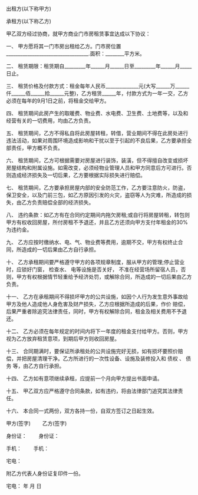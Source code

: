 
 


出租方(以下称甲方)


承租方(以下称乙方)


甲乙双方经过协商，就甲方商业门市房租赁事宜达成以下协议：


一、 甲方愿将其一门市房出租给乙方。门市房位置___________________________________.面积：________平方米。


二、 租赁期限：租赁期自_________年______月______日至_________年______月_____日止。


三、 租赁价格及付款方式：租金每年人民币______________元(大写______万______仟______佰______拾______元整)，乙方租赁______年，付款方式为一年一交，乙方必须在每年的9月1日之前，将租金交给甲方。


四、 租赁期间此房产生的取暖费、物业费、水电费、卫生费、土地费等，以及和经营有关的一切费用，均由乙方负责。


五、 租赁期间，乙方不得私自将此房屋转租，转借，营业期间不得在此房处进行违法活动，如果对周围环境造成影响和干扰以至于引起的不良后果，乙方要承担全部责任，甲方概不负责。


六、 租赁期间，乙方可根据需要对房屋进行装饰，装潢，但不得擅自改变或损坏房屋结构和附属设施。如需改变，必须经物业管理人员和甲方同意后方可进行。否则造成经济损失及一切后果，乙方要根据实际损失进行赔偿。


七、 租赁期间，乙方要承担房屋内部的安全防范工作，乙方要注意防火，防盗，保卫安全，以及门前三包，如乙方原因引发的火灾，盗窃等人为灾难，所造成的损失，由乙方负责赔偿全部的经济损失。


八、 违约条款：如乙方有在合同约定期间内拖欠房租;或自行将房屋转租，转包则甲方有权收回房屋，所付房租不予退还，并且乙方还须向甲方支付年租金的30%为违约金。


九、 乙方应按时缴纳水、电、气、物业费等费用，逾期不交，甲方有权终止合同，所造成的一切后果由乙方自行承担。


十、 乙方承租期间要严格遵守甲方的各项规章制度，服从甲方的管理;停止营业时，应锁好门窗， 检查水、 电等设施是否关好， 不准在经营场所留宿人员，否则，甲方有权根据情节轻重给予经济处罚，或解除合同，所造成的一切后果由乙方负责。


十一、 乙方在承租期间不得损坏甲方的公共设施，如因个人行为发生意外事故给甲方及他人造成他人身危害及财产损失，乙方应根据所造成的后果，作价 赔偿，后果严重者除追究法律责任，同时，甲方有权解除合同，租金及相关费用不予退还。


十二、 乙方必须在每年规定的时间内将下一年度的租金支付给甲方。否则，甲方视为乙方放弃租赁意项，到期后甲方则收回房屋。


十三、 合同期满时，要保证所承租处的公共设施完好无损，如有损坏要照价赔偿，并把房屋清理干净。乙方所进行的一次性设备、设施及装修投入和
债权
、
债务
等，由乙方自行承担。


十四、 乙方如有意项继续承租，应提前一个月向甲方提出书面申请。


十五、 甲乙双方应严格遵守合同条款，如有违约，将由法律部门追究其法律责任。


十六、 本合同一式两份，双方各持一份，自双方签订之日起生效。


甲方(签字)　　 乙方(签字)


身份证：　　 身份证：


手机：　　 手机：


宅电：


附乙方代表人身份证复印件一份。


宅电： 年 月 日
 


 

 
 
 
 
 
  


  
 

  


  


  
 
 
 
 

